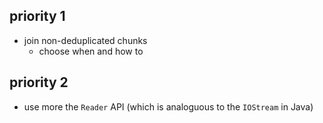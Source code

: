 priority 1
----------
- join non-deduplicated chunks
  - choose when and how to

priority 2
----------
- use more the `Reader` API (which is analoguous to the `IOStream` in Java)
